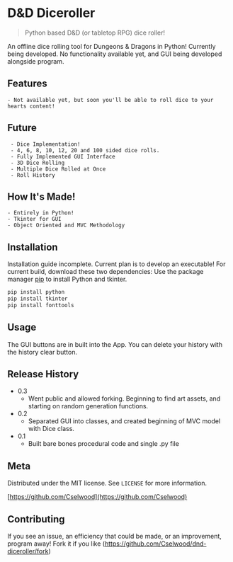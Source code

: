 # D&D Diceroller
> Python based D&D (or tabletop RPG) dice roller!

An offline dice rolling tool for Dungeons & Dragons in Python! Currently being developed. No functionality available yet, and GUI being developed alongside program.

## Features

    - Not available yet, but soon you'll be able to roll dice to your hearts content!

## Future

     - Dice Implementation!
     - 4, 6, 8, 10, 12, 20 and 100 sided dice rolls.
     - Fully Implemented GUI Interface
     - 3D Dice Rolling
     - Multiple Dice Rolled at Once
     - Roll History

## How It's Made!

    - Entirely in Python!
    - Tkinter for GUI
    - Object Oriented and MVC Methodology

## Installation

Installation guide incomplete. Current plan is to develop an executable! For current build, download these two dependencies:
Use the package manager [pip](https://pip.pypa.io/en/stable/) to install Python and tkinter.

```bash
pip install python
pip install tkinter
pip install fonttools
```

## Usage

The GUI buttons are in built into the App. You can delete your history with the history clear button.

## Release History
* 0.3
   * Went public and allowed forking. Beginning to find art assets, and starting on random generation functions.
* 0.2
   * Separated GUI into classes, and created beginning of MVC model with Dice class.
* 0.1
   * Built bare bones procedural code and single .py file

## Meta

Distributed under the MIT license. See ``LICENSE`` for more information.

[https://github.com/Cselwood](https://github.com/Cselwood)

## Contributing

If you see an issue, an efficiency that could be made, or an improvement, program away!
Fork it if you like (<https://github.com/Cselwood/dnd-diceroller/fork>)
